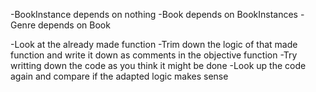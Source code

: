 -BookInstance depends on nothing
-Book depends on BookInstances
-Genre depends on Book

-Look at the already made function
-Trim down the logic of that made function and write it down as comments in the objective function
-Try writting down the code as you think it might be done
-Look up the code again and compare if the adapted logic makes sense